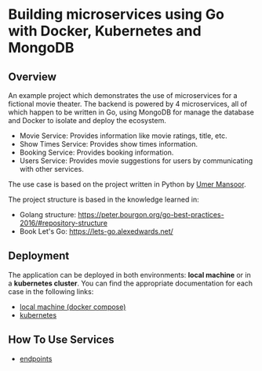 # Building microservices using Go with Docker, Kubernetes and MongoDB

## Overview

An example project which demonstrates the use of microservices for a fictional movie theater.
The backend is powered by 4 microservices, all of which happen to be written in Go, using MongoDB for manage the database and Docker to isolate and deploy the ecosystem.

 * Movie Service: Provides information like movie ratings, title, etc.
 * Show Times Service: Provides show times information.
 * Booking Service: Provides booking information.
 * Users Service: Provides movie suggestions for users by communicating with other services.

The use case is based on the project written in Python by [Umer Mansoor](https://github.com/umermansoor/microservices).

The project structure is based in the knowledge learned in:

* Golang structure: <https://peter.bourgon.org/go-best-practices-2016/#repository-structure>
* Book Let's Go: <https://lets-go.alexedwards.net/>

## Deployment

The application can be deployed in both environments: **local machine** or in a **kubernetes cluster**. You can find the appropriate documentation for each case in the following links:

* [local machine (docker compose)](./docs/localhost.md)
* [kubernetes](./docs/kubernetes.md)

## How To Use Services

* [endpoints](./docs/endpoints.md)
